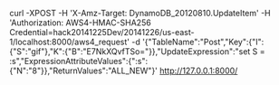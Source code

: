 curl -XPOST -H 'X-Amz-Target: DynamoDB_20120810.UpdateItem' -H 'Authorization: AWS4-HMAC-SHA256 Credential=hack20141225Dev/20141226/us-east-1/localhost:8000/aws4_request' -d '{"TableName":"Post","Key":{"I":{"S":"gif"},"K":{"B":"E7NkXQvfTSo="}},"UpdateExpression":"set S = :s","ExpressionAttributeValues":{":s":{"N":"8"}},"ReturnValues":"ALL_NEW"}'  http://127.0.0.1:8000/
